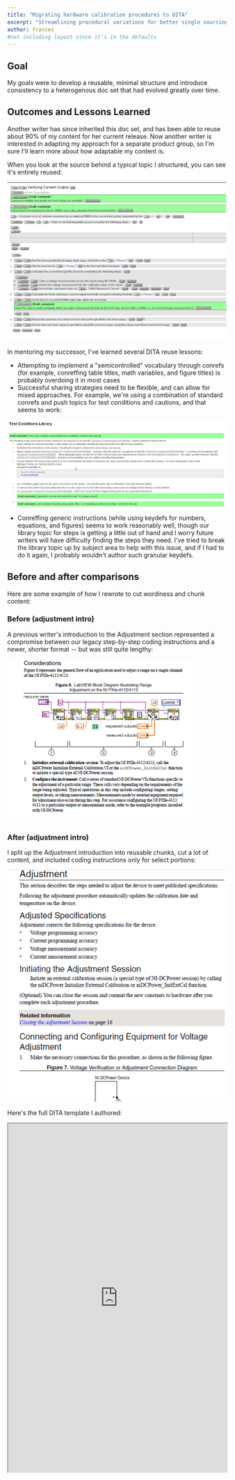 ```yaml
---
title: "Migrating hardware calibration procedures to DITA"
excerpt: "Streamlining procedural variations for better single sourcing"
author: frances
#not including layout since it's in the defaults
---
```





## Goal

My goals were to develop a reusable, minimal structure and introduce consistency to a heterogenous doc set that had evolved greatly over time.

## Outcomes and Lessons Learned

Another writer has since inherited this doc set, and has been able to reuse about 90% of my content for her current release. Now another writer is interested in adapting my approach for a separate product group, so I'm sure I'll learn more about how adaptable my content is.



When you look at the source behind a typical topic I structured, you can see it's entirely reused:



![Conreffed dita topic](/assets/images/portfolio/dita_reuse_verifying_current_output.png)

 In mentoring my successor, I've learned several DITA reuse lessons:

- Attempting to implement a "semicontrolled" vocabulary through conrefs (for example, conreffing table titles, math variables, and figure titles) is probably overdoing it in most cases
- Successful sharing strategies need to be flexible, and can allow for mixed approaches. For example, we're using a combination of standard conrefs and push topics for test conditions and cautions, and that seems to work:

![conditions library](/assets/images/portfolio/dita_reuse_test_conditions_library.png)

- Conreffing generic instructions (while using keydefs for numbers, equations, and figures) seems to work reasonably well, though our library topic for steps is getting a little out of hand and I worry future writers will have difficulty finding the steps they need. I've tried to break the library topic  up by subject area to help with this issue, and if I had to do it again, I probably wouldn't author such granular keydefs.

## Before and after comparisons

  Here are some example of how I rewrote to cut wordiness and chunk content:

### Before (adjustment intro)

  A previous writer's introduction to the Adjustment section represented a compromise between our legacy step-by-step coding instructions and a newer, shorter format -- but was still quite lengthy:

  ![Before](/assets/images/portfolio/dita_reuse_adjust_before.png)

### After (adjustment intro)

I split up the Adjustment introduction into reusable chunks, cut a lot of content, and included coding instructions only for select portions: 



  ![Before](/assets/images/portfolio/dita_reuse_adjust_after.png)
  
 
Here's the full DITA template I authored:

<iframe src="https://drive.google.com/file/d/18uNb2zUvpzIL6pAgSWgZONeIRnX6vWtn/preview" width="100%" height="800em"></iframe>








